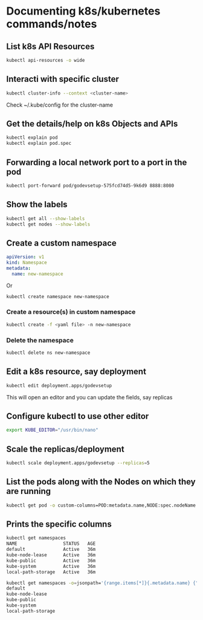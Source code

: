 # Documenting k8s/kubernetes commands/notes 

## List k8s API Resources
```bash
kubectl api-resources -o wide
```

## Interacti with specific cluster
```bash
kubectl cluster-info --context <cluster-name>
```
Check  ~/.kube/config for the cluster-name

## Get the details/help on k8s Objects and APIs

```bash
kubectl explain pod
kubectl explain pod.spec
```

## Forwarding a local network port to a port in the pod

```bash
kubectl port-forward pod/godevsetup-575fcd74d5-9k6d9 8888:8080
```

## Show the labels

```bash
kubectl get all --show-labels
kubectl get nodes --show-labels
```

## Create a custom namespace

```yaml
apiVersion: v1
kind: Namespace
metadata:
  name: new-namespace
```
Or

```bash
kubectl create namespace new-namespace
```

### Create a resource(s) in custom namespace

```bash
kubectl create -f <yaml file> -n new-namespace
```

### Delete the namespace

```bash
kubectl delete ns new-namespace
```

## Edit a k8s resource, say deployment

```bash
kubectl edit deployment.apps/godevsetup
```
This will open an editor and you can update the fields, say replicas

## Configure kubectl to use other editor

```bash
export KUBE_EDITOR="/usr/bin/nano"
```

## Scale the replicas/deployment

```bash
kubectl scale deployment.apps/godevsetup --replicas=5
```

## List the pods along with the Nodes on which they are running

```bash
kubectl get pod -o custom-columns=POD:metadata.name,NODE:spec.nodeName --sort-by spec.nodeName
```

## Prints the specific columns
```bash
kubectl get namespaces
NAME                 STATUS   AGE
default              Active   36m
kube-node-lease      Active   36m
kube-public          Active   36m
kube-system          Active   36m
local-path-storage   Active   36m
```

```bash
kubectl get namespaces -o=jsonpath='{range.items[*]}{.metadata.name} {"\n"}{end}'
default 
kube-node-lease 
kube-public 
kube-system 
local-path-storage 
```